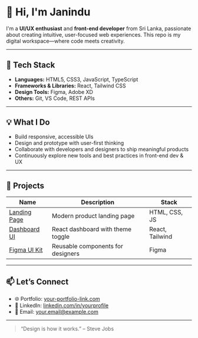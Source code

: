 # 👋 Hi, I'm Janindu

I'm a **UI/UX enthusiast** and **front-end developer** from Sri Lanka, passionate about creating intuitive, user-focused web experiences. This repo is my digital workspace—where code meets creativity.

---

## 🔧 Tech Stack

- **Languages:** HTML5, CSS3, JavaScript, TypeScript  
- **Frameworks & Libraries:** React, Tailwind CSS  
- **Design Tools:** Figma, Adobe XD  
- **Others:** Git, VS Code, REST APIs

---

## 💡 What I Do

- Build responsive, accessible UIs
- Design and prototype with user-first thinking
- Collaborate with developers and designers to ship meaningful products
- Continuously explore new tools and best practices in front-end dev & UX

---

## 🧩 Projects

| Name | Description | Stack |
|------|-------------|-------|
| [Landing Page](#) | Modern product landing page | HTML, CSS, JS |
| [Dashboard UI](#) | React dashboard with theme toggle | React, Tailwind |
| [Figma UI Kit](#) | Reusable components for designers | Figma |

---

## 📫 Let’s Connect

- 🌐 Portfolio: [your-portfolio-link.com](#)  
- 💼 LinkedIn: [linkedin.com/in/yourprofile](#)  
- 📧 Email: [your.email@example.com](mailto:your.email@example.com)

---

> “Design is how it works.” – Steve Jobs

